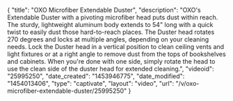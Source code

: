 {
    "title": "OXO Microfiber Extendable Duster",
    "description": "OXO's Extendable Duster with a pivoting microfiber head puts dust within reach. The sturdy, lightweight aluminum body extends to 54\" long with a quick twist to easily dust those hard-to-reach places. The Duster head rotates 270 degrees and locks at multiple angles, depending on your cleaning needs. Lock the Duster head in a vertical position to clean ceiling vents and light fixtures or at a right angle to remove dust from the tops of bookshelves and cabinets. When you're done with one side, simply rotate the head to use the clean side of the duster head for extended cleaning.",
    "videoid": "25995250",
    "date_created": "1453946775",
    "date_modified": "1454013406",
    "type": "captivate",
    "layout": "video",
    "url": "\/v\/oxo-microfiber-extendable-duster\/25995250"
}